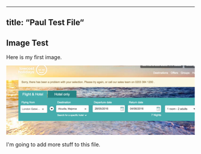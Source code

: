 
---
title:  “Paul Test File“
---

## Image Test
Here is my first image.

![Here is a beautiful search tool][image-1]

[image-1]:	SearchTool.png "Here is my search tool"

I'm going to add more stuff to this file.
